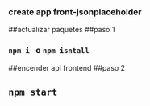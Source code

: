 ### create app front-jsonplaceholder

##actualizar paquetes
##paso 1

### `npm i ` o `npm isntall`

##encender api frontend
##paso 2

## `npm start`

